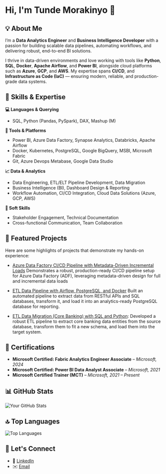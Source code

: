 # Hi, I'm Tunde Morakinyo 👋

## 💡 About Me

I’m a **Data Analytics Engineer** and **Business Intelligence Developer** with a passion for building scalable data pipelines, automating workflows, and delivering robust, end-to-end BI solutions. 

I thrive in data-driven environments and love working with tools like **Python**, **SQL**, **Docker**, **Apache Airflow**, and **Power BI**, alongside cloud platforms such as **Azure**, **GCP**, and **AWS**. My expertise spans **CI/CD**, and **Infrastructure as Code (IaC)** — ensuring modern, reliable, and production-grade data systems.

## 🧠 Skills & Expertise

**💻 Languages & Querying**
-  SQL, Python (Pandas, PySpark), DAX, Mashup (M)

**🧰 Tools & Platforms**
- Power BI, Azure Data Factory, Synapse Analytics, Databricks, Apache Airflow
- Docker, Kubernetes, PostgreSQL, Google BigQuery, MSBI, Microsoft Fabric
- Git, Azure Devops Metabase, Google Data Studio

**📈 Data & Analytics**
- Data Engineering, ETL/ELT Pipeline Development, Data Migration
- Business Intelligence (BI), Dashboard Design & Reporting
- Workflow Automation, CI/CD Integration, Cloud Data Solutions (Azure, GCP, AWS)

**🤝 Soft Skills**
- Stakeholder Engagement, Technical Documentation
- Cross-functional Communication, Team Collaboration

## 🚀 Featured Projects
Here are some highlights of projects that demonstrate my hands-on experience:

- [Azure Data Factory CI/CD Pipeline with Metadata-Driven Incremental Loads](https://github.com/MoraQs/ADF-CICD-Incremental-Load-Pipeline)
  Demonstrates a robust, production-ready CI/CD pipeline setup for Azure Data Factory (ADF), leveraging metadata-driven design for full and incremental data loads
  
- [ETL Data Pipeline with Airflow, PostgreSQL, and Docker](https://github.com/MoraQs/MinifigETLHub)
  Built an automated pipeline to extract data from RESTful APIs and SQL databases, transform it, and load it into an analytics-ready PostgreSQL database for reporting.
  
- [ETL Data Migration (Core Banking) with SQL and Python](https://github.com/MoraQs/Data-Migration-CoreBanking):
  Developed a robust ETL pipeline to extract core banking data entities from the source database, transform them to fit a new schema, and load them into the target system.

## 📜 Certifications

- **Microsoft Certified: Fabric Analytics Engineer Associate** – *Microsoft, 2024*
- **Microsoft Certified: Power BI Data Analyst Associate** – *Microsoft, 2021*
- **Microsoft Certified Trainer (MCT)** – *Microsoft, 2021 – Present*

## 📊 GitHub Stats
![Your GitHub Stats](https://github-readme-stats.vercel.app/api?username=MoraQs&show_icons=true&theme=dark)

## 🔝 Top Languages
![Top Languages](https://github-readme-stats.vercel.app/api/top-langs/?username=MoraQs&layout=compact&theme=dark)

## 🤝 Let's Connect
- 📇 [LinkedIn](https://www.linkedin.com/in/tunde-morakinyo/)
- ✉️ [Email](mailto:tunde.moraq@gmail.com)

